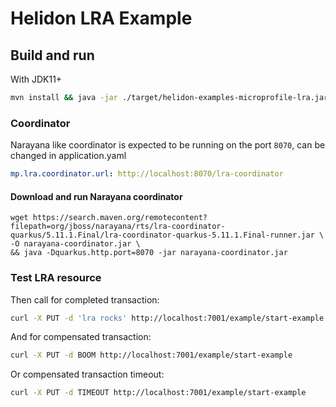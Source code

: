 # Helidon LRA Example

## Build and run

With JDK11+
```bash
mvn install && java -jar ./target/helidon-examples-microprofile-lra.jar
```

### Coordinator
Narayana like coordinator is expected to be running on the port `8070`, can be changed in application.yaml
```yaml
mp.lra.coordinator.url: http://localhost:8070/lra-coordinator
```

#### Download and run Narayana coordinator
```shell
wget https://search.maven.org/remotecontent?filepath=org/jboss/narayana/rts/lra-coordinator-quarkus/5.11.1.Final/lra-coordinator-quarkus-5.11.1.Final-runner.jar \
-O narayana-coordinator.jar \
&& java -Dquarkus.http.port=8070 -jar narayana-coordinator.jar
```

### Test LRA resource
Then call for completed transaction:
```bash
curl -X PUT -d 'lra rocks' http://localhost:7001/example/start-example
```

And for compensated transaction:
```bash
curl -X PUT -d BOOM http://localhost:7001/example/start-example
```

Or compensated transaction timeout:
```bash
curl -X PUT -d TIMEOUT http://localhost:7001/example/start-example
```